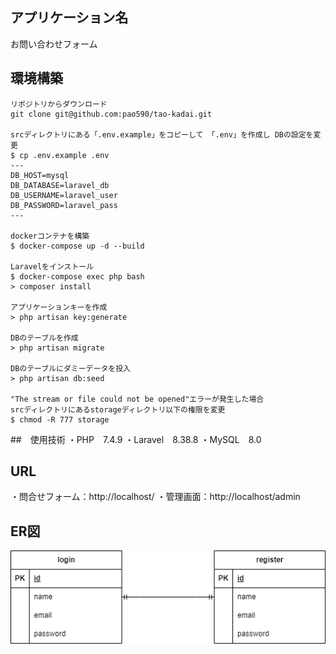 ## アプリケーション名
お問い合わせフォーム

## 環境構築
```
リポジトリからダウンロード
git clone git@github.com:pao590/tao-kadai.git

srcディレクトリにある「.env.example」をコピーして 「.env」を作成し DBの設定を変更
$ cp .env.example .env
---
DB_HOST=mysql
DB_DATABASE=laravel_db
DB_USERNAME=laravel_user
DB_PASSWORD=laravel_pass
---

dockerコンテナを構築
$ docker-compose up -d --build

Laravelをインストール
$ docker-compose exec php bash
> composer install

アプリケーションキーを作成
> php artisan key:generate

DBのテーブルを作成
> php artisan migrate

DBのテーブルにダミーデータを投入
> php artisan db:seed

"The stream or file could not be opened"エラーが発生した場合
srcディレクトリにあるstorageディレクトリ以下の権限を変更
$ chmod -R 777 storage
```
##　使用技術
・PHP　7.4.9
・Laravel　8.38.8
・MySQL　8.0

## URL
・問合せフォーム：http://localhost/
・管理画面：http://localhost/admin


## ER図
![ER図](ER.drawio.png)
